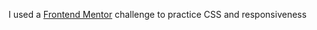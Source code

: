 I used a [Frontend Mentor](https://www.frontendmentor.io) challenge to practice CSS and responsiveness
